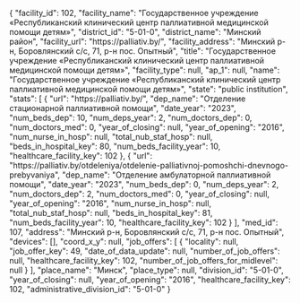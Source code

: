 {
    "facility_id": 102,
    "facility_name": "Государственное учреждение «Республиканский клинический центр паллиативной медицинской помощи детям»",
    "district_id": "5-01-0",
    "district_name": "Минский район",
    "facility_url": "https:\/\/palliativ.by\/",
    "facility_address": "Минский р-н, Боровлянский с\/с, 71, р-н пос. Опытный",
    "title": "Государственное учреждение «Республиканский клинический центр паллиативной медицинской помощи детям»",
    "facility_type": null,
    "ap_1": null,
    "name": "Государственное учреждение «Республиканский клинический центр паллиативной медицинской помощи детям»",
    "state": "public institution",
    "stats": [
        {
            "url": "https:\/\/palliativ.by\/",
            "dep_name": "Отделение стационарной паллиативной помощи",
            "date_year": "2023",
            "num_beds_dep": 10,
            "num_deps_year": 2,
            "num_doctors_dep": 0,
            "num_doctors_med": 0,
            "year_of_closing": null,
            "year_of_opening": "2016",
            "num_nurse_in_hosp": null,
            "total_nub_staf_hosp": null,
            "beds_in_hospital_key": 80,
            "num_beds_facility_year": 10,
            "healthcare_facility_key": 102
        },
        {
            "url": "https:\/\/palliativ.by\/otdeleniya\/otdelenie-palliativnoj-pomoshchi-dnevnogo-prebyvaniya",
            "dep_name": "Отделение амбулаторной паллиативной помощи",
            "date_year": "2023",
            "num_beds_dep": 0,
            "num_deps_year": 2,
            "num_doctors_dep": 2,
            "num_doctors_med": 0,
            "year_of_closing": null,
            "year_of_opening": "2016",
            "num_nurse_in_hosp": null,
            "total_nub_staf_hosp": null,
            "beds_in_hospital_key": 81,
            "num_beds_facility_year": 10,
            "healthcare_facility_key": 102
        }
    ],
    "med_id": 107,
    "address": "Минский р-н, Боровлянский с\/с, 71, р-н пос. Опытный",
    "devices": [],
    "coord_x_y": null,
    "job_offers": [
        {
            "locality": null,
            "job_offer_key": 49,
            "date_of_data_update": null,
            "number_of_job_offers": null,
            "healthcare_facility_key": 102,
            "number_of_job_offers_for_midlevel": null
        }
    ],
    "place_name": "Минск",
    "place_type": null,
    "division_id": "5-01-0",
    "year_of_closing": null,
    "year_of_opening": "2016",
    "healthcare_facility_key": 102,
    "administrative_division_id": "5-01-0"
}